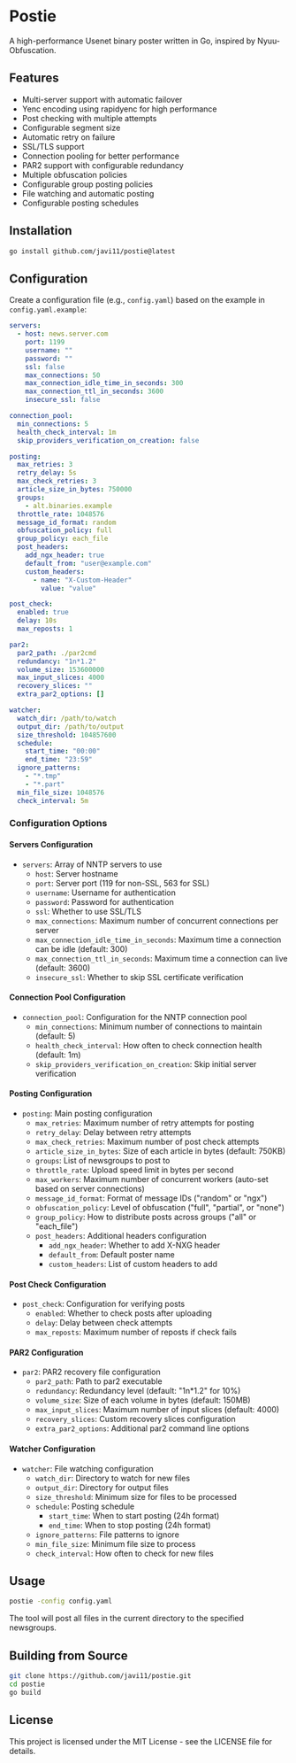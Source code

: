 # Postie

A high-performance Usenet binary poster written in Go, inspired by Nyuu-Obfuscation.

## Features

- Multi-server support with automatic failover
- Yenc encoding using rapidyenc for high performance
- Post checking with multiple attempts
- Configurable segment size
- Automatic retry on failure
- SSL/TLS support
- Connection pooling for better performance
- PAR2 support with configurable redundancy
- Multiple obfuscation policies
- Configurable group posting policies
- File watching and automatic posting
- Configurable posting schedules

## Installation

```bash
go install github.com/javi11/postie@latest
```

## Configuration

Create a configuration file (e.g., `config.yaml`) based on the example in `config.yaml.example`:

```yaml
servers:
  - host: news.server.com
    port: 1199
    username: ""
    password: ""
    ssl: false
    max_connections: 50
    max_connection_idle_time_in_seconds: 300
    max_connection_ttl_in_seconds: 3600
    insecure_ssl: false

connection_pool:
  min_connections: 5
  health_check_interval: 1m
  skip_providers_verification_on_creation: false

posting:
  max_retries: 3
  retry_delay: 5s
  max_check_retries: 3
  article_size_in_bytes: 750000
  groups:
    - alt.binaries.example
  throttle_rate: 1048576
  message_id_format: random
  obfuscation_policy: full
  group_policy: each_file
  post_headers:
    add_ngx_header: true
    default_from: "user@example.com"
    custom_headers:
      - name: "X-Custom-Header"
        value: "value"

post_check:
  enabled: true
  delay: 10s
  max_reposts: 1

par2:
  par2_path: ./par2cmd
  redundancy: "1n*1.2"
  volume_size: 153600000
  max_input_slices: 4000
  recovery_slices: ""
  extra_par2_options: []

watcher:
  watch_dir: /path/to/watch
  output_dir: /path/to/output
  size_threshold: 104857600
  schedule:
    start_time: "00:00"
    end_time: "23:59"
  ignore_patterns:
    - "*.tmp"
    - "*.part"
  min_file_size: 1048576
  check_interval: 5m
```

### Configuration Options

#### Servers Configuration

- `servers`: Array of NNTP servers to use
  - `host`: Server hostname
  - `port`: Server port (119 for non-SSL, 563 for SSL)
  - `username`: Username for authentication
  - `password`: Password for authentication
  - `ssl`: Whether to use SSL/TLS
  - `max_connections`: Maximum number of concurrent connections per server
  - `max_connection_idle_time_in_seconds`: Maximum time a connection can be idle (default: 300)
  - `max_connection_ttl_in_seconds`: Maximum time a connection can live (default: 3600)
  - `insecure_ssl`: Whether to skip SSL certificate verification

#### Connection Pool Configuration

- `connection_pool`: Configuration for the NNTP connection pool
  - `min_connections`: Minimum number of connections to maintain (default: 5)
  - `health_check_interval`: How often to check connection health (default: 1m)
  - `skip_providers_verification_on_creation`: Skip initial server verification

#### Posting Configuration

- `posting`: Main posting configuration
  - `max_retries`: Maximum number of retry attempts for posting
  - `retry_delay`: Delay between retry attempts
  - `max_check_retries`: Maximum number of post check attempts
  - `article_size_in_bytes`: Size of each article in bytes (default: 750KB)
  - `groups`: List of newsgroups to post to
  - `throttle_rate`: Upload speed limit in bytes per second
  - `max_workers`: Maximum number of concurrent workers (auto-set based on server connections)
  - `message_id_format`: Format of message IDs ("random" or "ngx")
  - `obfuscation_policy`: Level of obfuscation ("full", "partial", or "none")
  - `group_policy`: How to distribute posts across groups ("all" or "each_file")
  - `post_headers`: Additional headers configuration
    - `add_ngx_header`: Whether to add X-NXG header
    - `default_from`: Default poster name
    - `custom_headers`: List of custom headers to add

#### Post Check Configuration

- `post_check`: Configuration for verifying posts
  - `enabled`: Whether to check posts after uploading
  - `delay`: Delay between check attempts
  - `max_reposts`: Maximum number of reposts if check fails

#### PAR2 Configuration

- `par2`: PAR2 recovery file configuration
  - `par2_path`: Path to par2 executable
  - `redundancy`: Redundancy level (default: "1n\*1.2" for 10%)
  - `volume_size`: Size of each volume in bytes (default: 150MB)
  - `max_input_slices`: Maximum number of input slices (default: 4000)
  - `recovery_slices`: Custom recovery slices configuration
  - `extra_par2_options`: Additional par2 command line options

#### Watcher Configuration

- `watcher`: File watching configuration
  - `watch_dir`: Directory to watch for new files
  - `output_dir`: Directory for output files
  - `size_threshold`: Minimum size for files to be processed
  - `schedule`: Posting schedule
    - `start_time`: When to start posting (24h format)
    - `end_time`: When to stop posting (24h format)
  - `ignore_patterns`: File patterns to ignore
  - `min_file_size`: Minimum file size to process
  - `check_interval`: How often to check for new files

## Usage

```bash
postie -config config.yaml
```

The tool will post all files in the current directory to the specified newsgroups.

## Building from Source

```bash
git clone https://github.com/javi11/postie.git
cd postie
go build
```

## License

This project is licensed under the MIT License - see the LICENSE file for details.
